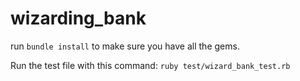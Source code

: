 # wizarding_bank

run `bundle install` to make sure you have all the gems.

Run the test file with this command: `ruby test/wizard_bank_test.rb`
